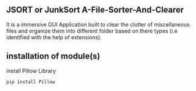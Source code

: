 ## JSORT or JunkSort A-File-Sorter-And-Clearer
It is a immersive GUI Application built to clear the clutter of miscellaneous files and organize them into different folder based on there types (i.e identified with the help of extensions).

## installation of module(s)
install Pillow Library

`pip install Pillow`



